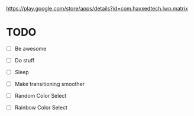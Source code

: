 https://play.google.com/store/apps/details?id=com.haxxedtech.lwp.matrix

# TODO




- [ ] Be awesome
- [ ] Do stuff
- [ ] Sleep









- [ ] Make transitioning smoother
- [ ] Random Color Select
- [ ] Rainbow Color Select
